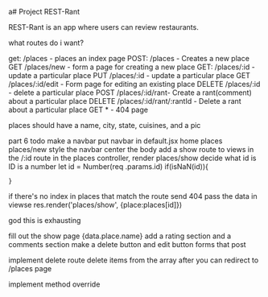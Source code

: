 a# Project REST-Rant

REST-Rant is an app where users can review restaurants.

what routes do i want?

get: /places - places an index page
POST: /places - Creates a new place
GET /places/new - form a page for creating a new place
GET: /places/:id - update a particular place
PUT /places/:id - update a particular place
GET /places/:id/edit - Form page for editing an existing place
DELETE /places/:id - delete a particular place
POST /places/:id/rant- Create a rant(comment) about a particular place
DELETE /places/:id/rant/:rantId - Delete a rant about a particular place
GET * - 404 page

places should have a name, city, state, cuisines, and a pic

part 6 todo
make a navbar
  put navbar in default.jsx
    home
    places
    places/new
  style the navbar
  center the body
add a show  route to views
in the /:id route in the places controller, render places/show
  decide what id is
  ID is a number
  let id = Number(req .params.id)
    if(isNaN(id)){
      
    }
  if there's no index in places that match the route send 404
pass the data in viewse
  res.render('places/show', {place:places[id]})

god this is exhausting

fill out the show page
  {data.place.name}
  add a rating section and a comments section
  make a delete button and edit button
    forms that post
  
  implement delete route
    delete items from the array
    after you can redirect to /places page
    




implement method override



